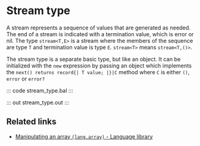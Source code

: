 # Stream type

A stream represents a sequence of values that are generated as needed. The end of a stream is indicated with a termination value, which is error or nil. The type `stream<T,E>` is a stream where the members of the sequence are type `T` and termination value is type `E`. `stream<T>` means `stream<T,()>`.

The stream type is a separate basic type, but like an object. It can be initialized with the `new` expression by passing an object which implements the `next() returns record{| T value; |}|C` method where `C` is either `()`, `error` or `error?`

::: code stream_type.bal :::

::: out stream_type.out :::

## Related links
- [Manipulating an array `(lang.array)` - Language library](https://lib.ballerina.io/ballerina/lang.array)
